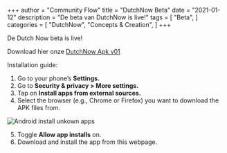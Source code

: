 +++
author = "Community Flow"
title = "DutchNow Beta"
date = "2021-01-12"
description = "De beta van DutchNow is live!"
tags = [
    "Beta",
]
categories = [
    "DutchNow",
    "Concepts & Creation",
]
+++

De Dutch Now beta is live!

Download hier onze [DutchNow Apk v01](/apk/DutchNow-v01.apk)

Installation guide:

1. Go to your phone’s **Settings.**
2. Go to **Security & privacy > More settings.**
3. Tap on **Install apps from external sources.**
4. Select the browser (e.g., Chrome or Firefox) you want to download the APK files from.

![Android install unkown apps](/images/andriod-install-unknown-apps.png)

5. Toggle **Allow app installs** on.
6. Download and install the app from this webpage.
